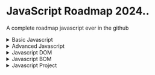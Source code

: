 # JavaScript Roadmap 2024..

A complete roadmap javascript ever in the github

<details>
<summary>Basic Javascript</summary>
     <details>
  <summary> Variables & Scope and hoisting</summary>

  * ## Scope
     * Block Scope
     * Function scope
     * Global scope
     * Local scope
  * ## Variables
    * ### let
      * Block Scope
      * Global Scope
      * Reassignable
      * cannot be Redeclared
      * Not hoisted
    * ### var
      * Global scope
      * Reassignable
      * Redeclarable
      * hoisted
    * ### const
      * Block Scope
      * cannot be Redeclared
      * cannot be Reassigned
      * not hoisted

  * ## Hoisting
    * In JavaScript, a variable can be declared after it has been used.
    * In other words; a variable can be used before it has been declared.
  </details>
  <details>
  <summary>Operators & Assignment</summary>
  </details>
  
  <details>
  <summary>DataTypes</summary>
  </details>
  
  <details>
  <summary>Function</summary>
  </details>
  
  <details>
  <summary>Array & its method</summary>

  * ## Adding & removing elements
    * push
    * pop
    * shift
    * unshift
    * splice 
    * slice
  * ## Finding elements
    * at
    * indexOf
    * includes
    * find
    * findIndex
  * ## Manipulating Arrays
    * concat
    * join
    * reverse
    * split
    * toReversed
    * Array.from
    * Array.keys
    * Array.entries 
  * ## High-order methods
    - [map]( https://github.com/Abdul-Hamid-rnd/JavaScript/blob/Javascript-Project/High-order-function/map.md)
    * [forEach](https://github.com/Abdul-Hamid-rnd/JavaScript/blob/Javascript-Project/High-order-function/forEach.md)
    * [filter](https://github.com/Abdul-Hamid-rnd/JavaScript/blob/Javascript-Project/High-order-function/filter.md)
    * [reduce](https://github.com/Abdul-Hamid-rnd/JavaScript/blob/Javascript-Project/High-order-function/reduce.md)
    * [reduceRight]
    * [every]
    * [some]
    * [sort]
    * [flat]
    * [flatMap](https://github.com/Abdul-Hamid-rnd/JavaScript/blob/Javascript-Project/High-order-function/flatmap.md)

  
  </details>
  <details>
  <summary>String & its method</summary>

  * ## Searching
    * search
    * indexOf
    * lastIndexOf
    * match
    * matchAll
    * includes
    * startsWith
    * endsWith
  * ## Trimming
    * trim
    * trimStart
    * trimEnd
  * ## Padding
   * padstart
   * padEnd
  * ## Extracting
    * slice
    * substring
  * ## Concatenating & interpolating
    * concat
    * charAt
    * charCodeAt 
  * ## Replacing
    * replace
    * replaceAll
  * ## Changing case
    * toUpperCase
    * toLowerCase

    
  </details>
  <details>
  <summary>Hoisting & scope</summary>
  </details>

  
</details>



<details>
<summary>Advanced Javascript</summary>
</details>
<details>
<summary>Javascript DOM</summary>
</details>
<details>
<summary>Javascript BOM</summary>
</details>
<details>
<summary>Javascript Project</summary>
</details>
